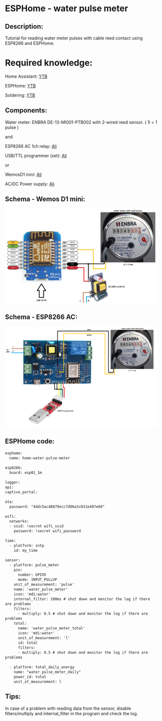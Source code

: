 # ESPHome - water pulse meter

## Description:

Tutorial for reading water meter pulses with cable reed contact using ESP8266 and ESPHome.

# Required knowledge:

Home Assistant: [YTB](https://www.youtube.com/watch?v=u_aKcf_F1MM) 

ESPHome:        [YTB](https://www.youtube.com/watch?v=mj-24SZLQKk) 

Soldering:      [YTB](https://www.youtube.com/watch?v=6rmErwU5E-k) 

## Components:

Water meter: ENBRA DE-13-MI001-PTB002 with 2-wired reed sensor. ( 1l = 1 pulse )

and

ESP8266 AC 1ch relay: [Ali](https://www.aliexpress.com/item/1005001631140958.html?dp=61e453ee0fa2025c4ba43400&cn=ah&aff_fcid=bc98419ec5b0425abf957a328f7c1556-1645572122033-04627-_AnTGXs&tt=CPS_NORMAL&aff_fsk=_AnTGXs&aff_platform=portals-)

USB/TTL programmer (set): [Ali](https://www.aliexpress.com/item/4000120687489.html?spm=a2g0o.productlist.0.0.1c584f39Jcl6io&algo_pvid=9b1a0e4e-551b-4ba6-af72-74ef9ac96b87&aem_p4p_detail=2022022216244713238668511815050004685000&algo_exp_id=9b1a0e4e-551b-4ba6-)

or 

WemosD1 mini: [Ali](https://www.aliexpress.com/item/1005003430551175.html?spm=a2g0o.productlist.0.0.2b6649f2d9lNvP&algo_pvid=999515b6-0dda-4fce-94ff-490172a0ba2c&aem_p4p_detail=2022022216235813155484689130080004686856&algo_exp_id=)

AC/DC Power supply: [Ali](https://www.aliexpress.com/item/1005001432291885.html?dp=61e453ee0fa2025c4ba43400&cn=ah&aff_fcid=e91f783db22b487fac9475b898675279-1645575787579-00803-_d6jWDbY&aff_fsk=_d6jWDbY&aff_platform=link-c-)



## Schema - Wemos D1 mini:

![Wemos D1 mini](https://github.com/peca2345/ESPHome-water-pulse-meter/blob/main/WemosD1mini_schema.png)

## Schema - ESP8266 AC:
![ESP8266 AC](https://github.com/peca2345/ESPHome-water-pulse-meter/blob/main/ESP8266_AC_schema.png)


## ESPHome code:

```
esphome:
  name: home-water-pulse-meter
  
esp8266:
  board: esp01_1m
  
logger:
api:
captive_portal:

ota:
  password: "4ddc5ac48879ecc7d06a3c031e497e8d"

wifi:
  networks:
  - ssid: !secret wifi_ssid
    password: !secret wifi_password

time:
  - platform: sntp
    id: my_time

sensor:
  - platform: pulse_meter
    pin:
      number: GPIO5
      mode: INPUT_PULLUP
    unit_of_measurement: 'pulse'
    name: 'water_pulse_meter'
    icon: 'mdi:water'
    internal_filter: 100ms # shut down and monitor the log if there are problems
    filters:
      - multiply: 0.5 # shut down and monitor the log if there are problems
    total:
      name: 'water_pulse_meter_total'
      icon: 'mdi:water'
      unit_of_measurement: 'l'
      id: total
      filters:
      - multiply: 0.5 # shut down and monitor the log if there are problems

  - platform: total_daily_energy
    name: "water_pulse_meter_daily"
    power_id: total  
    unit_of_measurement: l
```


## Tips:

In case of a problem with reading data from the sensor, disable filters/multiply and internal_filter in the program and check the log.
